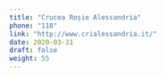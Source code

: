```yaml
---
title: "Crucea Roșie Alessandria"
phone: "118"
link: "http://www.crialessandria.it/"
date: 2020-03-31
draft: false
weight: 55
---
```

